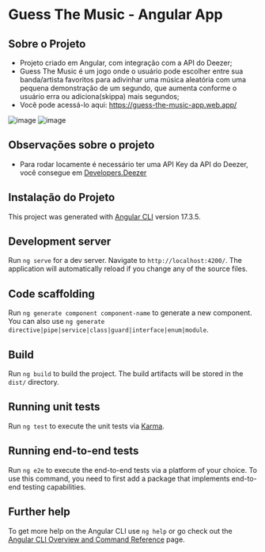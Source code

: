 # Guess The Music - Angular App

## Sobre o Projeto

- Projeto criado em Angular, com integração com a API do Deezer;
- Guess The Music é um jogo onde o usuário pode escolher entre sua banda/artista favoritos para adivinhar uma música aleatória com uma pequena demonstração de um segundo, que aumenta conforme o usuário erra ou adiciona(skippa) mais segundos;
- Você pode acessá-lo aqui: <a href="https://guess-the-music-app.web.app/" target="_blank">https://guess-the-music-app.web.app/</a>

![image](https://github.com/user-attachments/assets/8b745641-5077-43c2-89c8-a8163958f21b)
![image](https://github.com/user-attachments/assets/965cbe8d-be71-4d70-b14a-f450a57076cc)

## Observações sobre o projeto

- Para rodar locamente é necessário ter uma API Key da API do Deezer, você consegue em [Developers.Deezer](https://developers.deezer.com/)

## Instalação do Projeto

This project was generated with [Angular CLI](https://github.com/angular/angular-cli) version 17.3.5.

## Development server

Run `ng serve` for a dev server. Navigate to `http://localhost:4200/`. The application will automatically reload if you change any of the source files.

## Code scaffolding

Run `ng generate component component-name` to generate a new component. You can also use `ng generate directive|pipe|service|class|guard|interface|enum|module`.

## Build

Run `ng build` to build the project. The build artifacts will be stored in the `dist/` directory.

## Running unit tests

Run `ng test` to execute the unit tests via [Karma](https://karma-runner.github.io).

## Running end-to-end tests

Run `ng e2e` to execute the end-to-end tests via a platform of your choice. To use this command, you need to first add a package that implements end-to-end testing capabilities.

## Further help

To get more help on the Angular CLI use `ng help` or go check out the [Angular CLI Overview and Command Reference](https://angular.io/cli) page.
